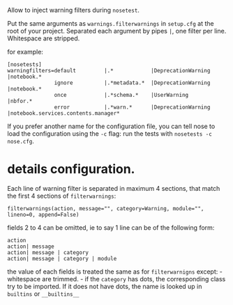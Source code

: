 
Allow to inject warning filters during `nosetest`.


Put the same arguments as `warnings.filterwarnings` in `setup.cfg` at the root of your project.
Separated each argument by pipes `|`, one filter per line.
Whitespace are stripped.

for example:
```
[nosetests]
warningfilters=default         |.*            |DeprecationWarning |notebook.*
               ignore          |.*metadata.*  |DeprecationWarning |notebook.*
               once            |.*schema.*    |UserWarning        |nbfor.*
               error           |.*warn.*      |DeprecationWarning |notebook.services.contents.manager*
```

If you prefer another name for the configuration file, you can tell nose to load
the configuration using the `-c` flag: run the tests with `nosetests -c nose.cfg`.


# details configuration. 

Each line of warning filter is separated in maximum 4 sections, that match the first 4 sections of `filterwarnings`:

```
filterwarnings(action, message="", category=Warning, module="", lineno=0, append=False)
```
fields 2 to 4 can be omitted, ie to say 1 line can be of the following form:

```
action
action| message
action| message | category
action| message | category | module
```

the value of each fields is treated the same as for `filterwarnigns` except:
    - whitespace are trimmed. 
    - if the `category` has dots, the corresponding class try to be imported.
      If it does not have dots, the name is looked up in `builtins` or
      `__builtins__`






